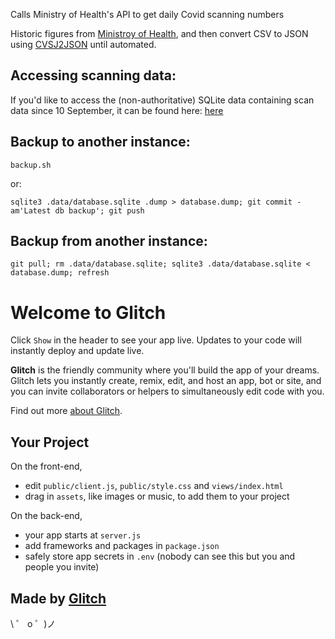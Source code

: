 Calls Ministry of Health's API to get daily Covid scanning numbers

Historic figures from [Ministroy of Health](https://www.health.govt.nz/our-work/diseases-and-conditions/covid-19-novel-coronavirus/covid-19-data-and-statistics/covid-19-nz-covid-tracer-app-data),
and then convert CSV to JSON using [CVSJ2JSON](https://csvjson.com/csv2json) until automated.

## Accessing scanning data:

If you'd like to access the (non-authoritative) SQLite data containing scan data since 10 September, it can be found here:
[here](https://github.com/leighghunt/nz-covid-scan-data/tree/main/backup)

## Backup to another instance:

```
backup.sh

```

or:

```
sqlite3 .data/database.sqlite .dump > database.dump; git commit -am'Latest db backup'; git push
```

## Backup from another instance:

`git pull; rm .data/database.sqlite; sqlite3 .data/database.sqlite < database.dump; refresh`

# Welcome to Glitch

Click `Show` in the header to see your app live. Updates to your code will instantly deploy and update live.

**Glitch** is the friendly community where you'll build the app of your dreams. Glitch lets you instantly create, remix, edit, and host an app, bot or site, and you can invite collaborators or helpers to simultaneously edit code with you.

Find out more [about Glitch](https://glitch.com/about).

## Your Project

On the front-end,

- edit `public/client.js`, `public/style.css` and `views/index.html`
- drag in `assets`, like images or music, to add them to your project

On the back-end,

- your app starts at `server.js`
- add frameworks and packages in `package.json`
- safely store app secrets in `.env` (nobody can see this but you and people you invite)

## Made by [Glitch](https://glitch.com/)

\ ゜ o ゜)ノ
